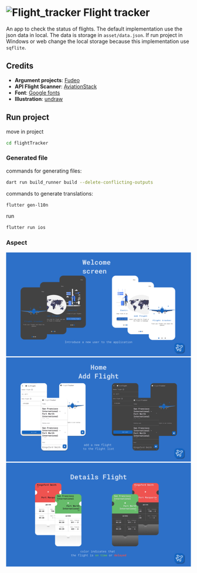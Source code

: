 # ![Flight_tracker](.github/img/logo.svg) Flight tracker

An app to check the status of flights. The default implementation use the json data in local. The data is storage in `asset/data.json`. If run project in Windows or web change the local storage because this implementation use `sqflite`.

## Credits

- **Argument projects**: [Fudeo](https://www.fudeo.it/)
- **API Flight Scanner**: [AviationStack](https://aviationstack.com/)
- **Font**: [Google fonts](https://fonts.google.com)
- **Illustration**: [undraw](https://undraw.co)

## Run project
move in project
```bash
cd flightTracker
```
### Generated file
commands for generating files:
```bash
dart run build_runner build --delete-conflicting-outputs
```
commands to generate translations:
```bash
flutter gen-l10n
```
run
```bash
flutter run ios
```

### Aspect

![](.github/img/slide1-WelcomeScreens.png)
![](.github/img/slide2-Pages.png)
![](.github/img/slide3-Details-flight.png)
